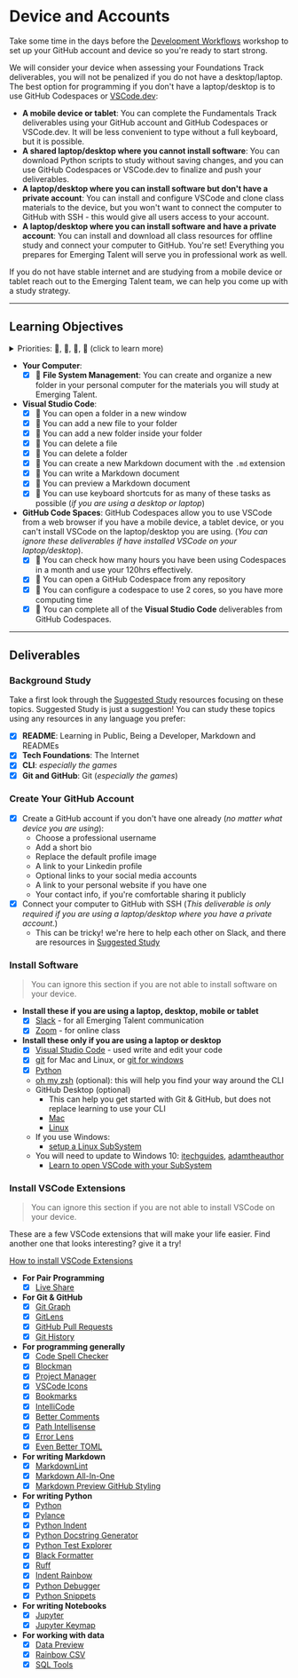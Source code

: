 # Device and Accounts

Take some time in the days before the
[Development Workflows](../01_development_workflows/) workshop to set up your
GitHub account and device so you're ready to start strong.

We will consider your device when assessing your Foundations Track deliverables,
you will not be penalized if you do not have a desktop/laptop. The best option
for programming if you don't have a laptop/desktop is to use GitHub Codespaces or [VSCode.dev](https://vscode.dev):

- **A mobile device or tablet**: You can complete the Fundamentals Track
  deliverables using your GitHub account and GitHub Codespaces or VSCode.dev. It will be less
  convenient to type without a full keyboard, but it is possible.
- **A shared laptop/desktop where you cannot install software**: You can
  download Python scripts to study without saving changes, and you can use
  GitHub Codespaces or VSCode.dev to finalize and push your deliverables.
- **A laptop/desktop where you can install software but don't have a private
  account**: You can install and configure VSCode and clone class materials to
  the device, but you won't want to connect the computer to GitHub with SSH -
  this would give all users access to your account.
- **A laptop/desktop where you can install software and have a private
  account**: You can install and download all class resources for offline study
  and connect your computer to GitHub. You're set! Everything you prepares for
  Emerging Talent will serve you in professional work as well.

If you do not have stable internet and are studying from a mobile device or
tablet reach out to the Emerging Talent team, we can help you come up with a
study strategy.

---

## Learning Objectives

<details>
<summary>Priorities: 🥚, 🐣, 🐥, 🐔 (click to learn more)</summary>
<br>

There is a lot to learn in this repository. If you can't master all the material
at once, that's expected! Anything you don't master now will always be waiting
for you to review when you need it. These 4 emoji's will help you prioritize
your study time and to measure your progress:

- 🥚: Understanding this material is required, it covers the base skills you'll
  need for this module and the next. You do not need to finish all of them but
  should feel comfortable that you could with enough time.
- 🐣: You have started all of these exercises and feel you could complete them
  all if you just had more time. It may not be easy for you but with effort you
  can make it through.
- 🐥: You have studied the examples and started some exercises if you had time.
  You should have a big-picture understanding of these concepts/skills, but may
  not be confident completing the exercises.
- 🐔: These concepts or skills are not necessary but are related to this module.
  If you are finished with 🥚, 🐣 and 🐥 you can use the 🐔 exercises to push
  yourself without getting distracted from the module's main objectives.

---

</details>

- **Your Computer**:
  - [x] 🥚 **File System Management**: You can create and organize a new folder
        in your personal computer for the materials you will study at Emerging
        Talent.
- **Visual Studio Code**:
  - [x] 🥚 You can open a folder in a new window
  - [x] 🥚 You can add a new file to your folder
  - [x] 🥚 You can add a new folder inside your folder
  - [x] 🥚 You can delete a file
  - [x] 🥚 You can delete a folder
  - [x] 🥚 You can create a new Markdown document with the `.md` extension
  - [x] 🥚 You can write a Markdown document
  - [x] 🥚 You can preview a Markdown document
  - [x] 🐣 You can use keyboard shortcuts for as many of these tasks as possible
        (_if you are using a desktop or laptop_)
- **GitHub Code Spaces**: GitHub Codespaces allow you to use VSCode from a web
  browser if you have a mobile device, a tablet device, or you can't install
  VSCode on the laptop/desktop you are using. (_You can ignore these
  deliverables if have installed VSCode on your laptop/desktop_).
  - [x] 🥚 You can check how many hours you have been using Codespaces in a
        month and use your 120hrs effectively.
  - [x] 🥚 You can open a GitHub Codespace from any repository
  - [x] 🥚 You can configure a codespace to use 2 cores, so you have more
        computing time
  - [x] 🥚 You can complete all of the **Visual Studio Code** deliverables from
        GitHub Codespaces.

---

## Deliverables

### Background Study

Take a first look through the [Suggested Study](../suggested_study/) resources
focusing on these topics.  Suggested Study is just a suggestion!  You can study these topics using any resources in any language you prefer:

- [x] **README**: Learning in Public, Being a Developer, Markdown and READMEs
- [x] **Tech Foundations**: The Internet
- [x] **CLI**: _especially the games_
- [x] **Git and GitHub**: Git (_especially the games_)

### Create Your GitHub Account

- [x] Create a GitHub account if you don't have one already (_no matter what
      device you are using_):
  - Choose a professional username
  - Add a short bio
  - Replace the default profile image
  - A link to your Linkedin profile
  - Optional links to your social media accounts
  - A link to your personal website if you have one
  - Your contact info, if you're comfortable sharing it publicly
- [x] Connect your computer to GitHub with SSH (_This deliverable is only
      required if you are using a laptop/desktop where you have a private
      account._)
  - This can be tricky! we're here to help each other on Slack, and there are
    resources in [Suggested Study](../suggested_study/)

### Install Software

> You can ignore this section if you are not able to install software on your
> device.

- **Install these if you are using a laptop, desktop, mobile or tablet**
  - [x] [Slack](https://slack.com/downloads/) - for all Emerging Talent
        communication
  - [x] [Zoom](https://zoom.us/support/download) - for online class
- **Install these only if you are using a laptop or desktop**
  - [x] [Visual Studio Code](https://code.visualstudio.com/download) - used
        write and edit your code
  - [x] [git](https://git-scm.com/downloads) for Mac and Linux, or
        [git for windows](https://gitforwindows.org/)
  - [x] [Python](https://www.python.org/downloads/)
  - [oh my zsh](https://ohmyz.sh/) (optional): this will help you find your way
    around the CLI
  - GitHub Desktop (optional)
    - This can help you get started with Git & GitHub, but does not replace
      learning to use your CLI
    - [Mac](https://desktop.github.com/)
    - [Linux](https://github.com/shiftkey/desktop#debianubuntu-distributions)
  - If you use Windows:
    - [setup a Linux SubSystem](https://docs.microsoft.com/en-us/windows/wsl/install-win10)
  - You will need to update to Windows 10:
    [itechguides](https://www.itechguides.com/windows-subsystem-for-linux/),
    [adamtheauthor](https://adamtheautomator.com/windows-subsystem-for-linux/)
    - [Learn to open VSCode with your SubSystem](https://docs.microsoft.com/en-us/windows/wsl/tutorials/wsl-vscode)

### Install VSCode Extensions

> You can ignore this section if you are not able to install VSCode on your
> device.

These are a few VSCode extensions that will make your life easier. Find another
one that looks interesting? give it a try!

[How to install VSCode Extensions](https://www.youtube.com/watch?v=PmdbndOoKq4)

- **For Pair Programming**
  - [x] [Live Share](https://marketplace.visualstudio.com/items?itemName=MS-vsliveshare.vsliveshare)
- **For Git & GitHub**
  - [x] [Git Graph](https://marketplace.visualstudio.com/items?itemName=mhutchie.git-graph)
  - [x] [GitLens](https://marketplace.visualstudio.com/items?itemName=eamodio.gitlens)
  - [x] [GitHub Pull Requests](https://marketplace.visualstudio.com/items?itemName=GitHub.vscode-pull-request-github)
  - [x] [Git History](https://marketplace.visualstudio.com/items?itemName=donjayamanne.githistory)
- **For programming generally**
  - [x] [Code Spell Checker](https://marketplace.visualstudio.com/items?itemName=streetsidesoftware.code-spell-checker)
  - [x] [Blockman](https://marketplace.visualstudio.com/items?itemName=leodevbro.blockman)
  - [x] [Project Manager](https://marketplace.visualstudio.com/items?itemName=alefragnani.project-manager)
  - [x] [VSCode Icons](https://marketplace.visualstudio.com/items?itemName=vscode-icons-team.vscode-icons)
  - [x] [Bookmarks](https://marketplace.visualstudio.com/items?itemName=alefragnani.bookmarks)
  - [x] [IntelliCode](https://marketplace.visualstudio.com/items?itemName=visualstudioexptteam.vscodeintellicode)
  - [x] [Better Comments](https://marketplace.visualstudio.com/items?itemName=aaron-bond.better-comments)
  - [x] [Path Intellisense](https://marketplace.visualstudio.com/items?itemName=christian-kohler.path-intellisense)
  - [x] [Error Lens](https://marketplace.visualstudio.com/items?itemName=usernamehw.errorlens)
  - [x] [Even Better TOML](https://marketplace.visualstudio.com/items?itemName=tamasfe.even-better-toml)
- **For writing Markdown**
  - [x] [MarkdownLint](https://marketplace.visualstudio.com/items?itemName=DavidAnson.vscode-markdownlint)
  - [x] [Markdown All-In-One](https://marketplace.visualstudio.com/items?itemName=yzhang.markdown-all-in-one)
  - [x] [Markdown Preview GitHub Styling](https://marketplace.visualstudio.com/items?itemName=bierner.markdown-preview-github-styles)
- **For writing Python**
  - [x] [Python](https://marketplace.visualstudio.com/items?itemName=ms-python.python)
  - [x] [Pylance](https://marketplace.visualstudio.com/items?itemName=ms-python.vscode-pylance)
  - [x] [Python Indent](https://marketplace.visualstudio.com/items?itemName=KevinRose.vsc-python-indent)
  - [x] [Python Docstring Generator](https://marketplace.visualstudio.com/items?itemName=njpwerner.autodocstring)
  - [x] [Python Test Explorer](https://marketplace.visualstudio.com/items?itemName=LittleFoxTeam.vscode-python-test-adapter)
  - [x] [Black Formatter](https://marketplace.visualstudio.com/items?itemName=ms-python.black-formatter)
  - [x] [Ruff](https://marketplace.visualstudio.com/items?itemName=charliermarsh.ruff)
  - [x] [Indent Rainbow](https://marketplace.visualstudio.com/items?itemName=oderwat.indent-rainbow)
  - [x] [Python Debugger](https://marketplace.visualstudio.com/items?itemName=ms-python.debugpy)
  - [x] [Python Snippets](https://marketplace.visualstudio.com/items?itemName=frhtylcn.pythonsnippets)
- **For writing Notebooks**
  - [x] [Jupyter](https://marketplace.visualstudio.com/items?itemName=ms-toolsai.jupyter)
  - [x] [Jupyter Keymap](https://marketplace.visualstudio.com/items?itemName=ms-toolsai.jupyter-keymap)
- **For working with data**
  - [x] [Data Preview](https://marketplace.visualstudio.com/items?itemName=RandomFractalsInc.vscode-data-preview)
  - [x] [Rainbow CSV](https://marketplace.visualstudio.com/items?itemName=mechatroner.rainbow-csv)
  - [x] [SQL Tools](https://marketplace.visualstudio.com/items?itemName=mtxr.sqltools)
